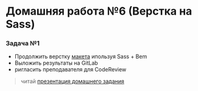 #  Домашняя работа №6 (Верстка на Sass)

### Задача №1

- Продолжить верстку [макета](https://freebiesbug.com/psd-freebies/mogo-free-one-page-psd-template/) ипользуя Sass + Bem
- Выложить результаты на GitLab
- ригласить преподавателя для CodeReview


> читай [презентация домашнего задания](https://deutsche-it-schule.com.ua/webroot/p10/#10)



